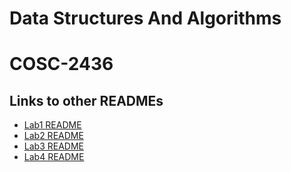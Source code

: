 # Data Structures And Algorithms
# COSC-2436


## Links to other READMEs

- [Lab1 README](./Labs/lab1_Leon_Thompson/README.md)
- [Lab2 README](./Labs/lab2_Leon_Thompson/README.md)
- [Lab3 README](./Labs/lab3_Leon_Thompson/README.md)
- [Lab4 README](./Labs/lab4_Leon_Thompson/README.md)
